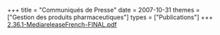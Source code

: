 +++
title = "Communiqués de Presse"
date = 2007-10-31
themes = ["Gestion des produits pharmaceutiques"]
types = ["Publications"]
+++
[2.36.1-MediareleaseFrench-FINAL.pdf](/files/2.36.1-MediareleaseFrench-FINAL.pdf)
